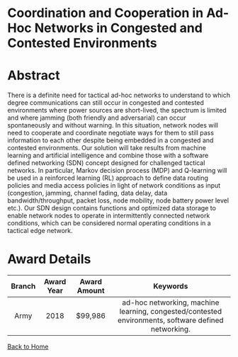 
Coordination and Cooperation in Ad-Hoc Networks in Congested and Contested Environments
=======================================================================================

# Abstract


There is a definite need for tactical ad-hoc networks to understand to which degree communications can still occur in congested and contested environments where power sources are short-lived, the spectrum is limited and where jamming (both friendly and adversarial) can occur spontaneously and without warning. In this situation, network nodes will need to cooperate and coordinate negotiate ways for them to still pass information to each other despite being embedded in a congested and contested environments. Our solution will take results from machine learning and artificial intelligence and combine those with a software defined networking (SDN) concept designed for challenged tactical networks. In particular, Markov decision process (MDP) and Q-learning will be used in a reinforced learning (RL) approach to define data routing policies and media access policies in light of network conditions as input (congestion, jamming, channel fading, data delay, data bandwidth/throughput, packet loss, node mobility, node battery power level etc.). Our SDN design contains functions and optimized data storage to enable network nodes to operate in intermittently connected network conditions, which can be considered normal operating conditions in a tactical edge network.  

# Award Details

|Branch|Award Year|Award Amount|Keywords|
| :---: | :---: | :---: | :---: |
|Army|2018|$99,986|ad-hoc networking, machine learning, congested/contested environments, software defined networking.|
  
  


[Back to Home](https://github.com/chrischow/dod_sbir_awards/Reports/CC/#1025)